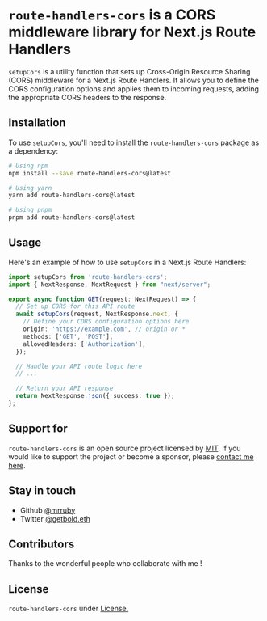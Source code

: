 # `route-handlers-cors` is a CORS middleware library for Next.js Route Handlers

`setupCors` is a utility function that sets up Cross-Origin Resource Sharing (CORS) middleware for a Next.js Route Handlers. It allows you to define the CORS configuration options and applies them to incoming requests, adding the appropriate CORS headers to the response.

## Installation

To use `setupCors`, you'll need to install the `route-handlers-cors` package as a dependency:

```bash
# Using npm
npm install --save route-handlers-cors@latest

# Using yarn
yarn add route-handlers-cors@latest

# Using pnpm
pnpm add route-handlers-cors@latest
```

## Usage

Here's an example of how to use `setupCors` in a Next.js Route Handlers:

```typescript
import setupCors from 'route-handlers-cors';
import { NextResponse, NextRequest } from "next/server";

export async function GET(request: NextRequest) => {
  // Set up CORS for this API route
  await setupCors(request, NextResponse.next, {
    // Define your CORS configuration options here
    origin: 'https://example.com', // origin or *
    methods: ['GET', 'POST'],
    allowedHeaders: ['Authorization'],
  });

  // Handle your API route logic here
  // ...

  // Return your API response
  return NextResponse.json({ success: true });
};
```

## Support for

`route-handlers-cors` is an open source project licensed by [MIT](LICENSE). If you would like to support the project or become a sponsor, please [contact me here](https://twitter.com/getbold.eth).

## Stay in touch

- Github [@mrruby](https://github.com/mrruby)
- Twitter [@getbold.eth](https://twitter.com/getbold.eth)

## Contributors

Thanks to the wonderful people who collaborate with me !

## License

`route-handlers-cors` under [License.](LICENSE)
